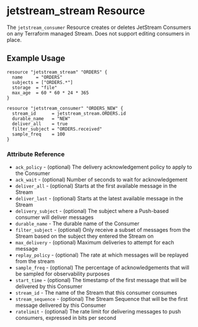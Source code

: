 # jetstream_stream Resource

The `jetstream_consumer` Resource creates or deletes JetStream Consumers on any Terraform managed Stream. Does not support editing consumers in place.

## Example Usage

```hcl
resource "jetstream_stream" "ORDERS" {
  name     = "ORDERS"
  subjects = ["ORDERS.*"]
  storage  = "file"
  max_age  = 60 * 60 * 24 * 365
}

resource "jetstream_consumer" "ORDERS_NEW" {
  stream_id      = jetstream_stream.ORDERS.id
  durable_name   = "NEW"
  deliver_all    = true
  filter_subject = "ORDERS.received"
  sample_freq    = 100
}
```

### Attribute Reference

 * `ack_policy` - (optional) The delivery acknowledgement policy to apply to the Consumer
 * `ack_wait` - (optional) Number of seconds to wait for acknowledgement
 * `deliver_all` - (optional) Starts at the first available message in the Stream
 * `deliver_last` - (optional) Starts at the latest available message in the Stream
 * `delivery_subject` - (optional) The subject where a Push-based consumer will deliver messages
 * `durable_name` - The durable name of the Consumer
 * `filter_subject` - (optional) Only receive a subset of messages from the Stream based on the subject they entered the Stream on
 * `max_delivery` - (optional) Maximum deliveries to attempt for each message
 * `replay_policy` - (optional) The rate at which messages will be replayed from the stream
 * `sample_freq` - (optional) The percentage of acknowledgements that will be sampled for observability purposes
 * `start_time` - (optional) The timestamp of the first message that will be delivered by this Consumer
 * `stream_id` - The name of the Stream that this consumer consumes
 * `stream_sequence` - (optional) The Stream Sequence that will be the first message delivered by this Consumer
 * `ratelimit` - (optional) The rate limit for delivering messages to push consumers, expressed in bits per second
